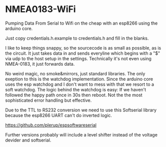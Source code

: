 # NMEA0183-WiFi
Pumping Data From Serial to Wifi on the cheap with an esp8266 using the arduino core. 

Just copy credentials.h.example to credentials.h and fill in the blanks.

I like to keep things snappy, so the sourcecode is as small as possible, as is the circuit. It just takes data in and sends everyline which begins with a "$" via udp to the host setup in the settings. Technically it's not even using NMEA-0183, it just forwards data.

No weird magic, no smoke&mirrors, just standard libraries. The only exeption to this is the watchdog implementation. Since the arduino core uses the esp watchdog and I don't want to mess with that we resort to a soft watchdog. The logic behind the watchdog is easy: If we haven't followed the happy path once in 30s then reboot. Not the the most sophisticated error handling but effective.

Due to the TTL to RS232 conversion we need to use this Softserial library because the esp8266 UART can't do inverted logic. 

https://github.com/plerup/espsoftwareserial

Further versions probably will include a level shifter instead of the voltage devider and softserial.   
